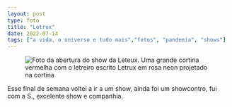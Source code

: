 ```yaml
---
layout: post
type: foto
title: "Letrux"
date: 2022-07-14
tags: ["a vida, o universo e tudo mais","fotos", "pandemia", "shows"]
---
```

<figure class="gallery">
            <img src="{{ site.baseurl }}/assets/fotos/2022/07/20220710_173505.jpg" alt="Foto da abertura do show da Leteux. Uma grande cortina vermelha com o letreiro escrito Letrux em rosa neon projetado na cortina" title="Letrux">
</figure>
Esse final de semana voltei a ir a um show, ainda foi um showcontro, fui com a S., excelente show e companhia.
